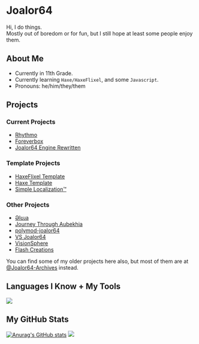 # Joalor64
Hi, I do things. <br>
Mostly out of boredom or for fun, but I still hope at least some people enjoy them.

## About Me
* Currently in 11th Grade.
* Currently learning `Haxe/HaxeFlixel`, and some `Javascript`.
* Pronouns: he/him/they/them

## Projects
### Current Projects
* [Rhythmo](https://github.com/JoaTH-Team/Rhythmo-SC)
* [Foreverbox](https://github.com/Joalor64GH/Foreverbox)
* [Joalor64 Engine Rewritten](https://github.com/Joalor64GH/Joalor64-Engine-Rewrite)

### Template Projects
* [HaxeFlixel Template](https://github.com/Joalor64GH/HaxeFlixel-Template)
* [Haxe Template](https://github.com/Joalor64GH/Haxe-Template)
* [Simple Localization™](https://github.com/Joalor64GH/SimpleLocalization)

### Other Projects
* [Əlʊɹa](https://github.com/Joalor64GH/alura)
* [Journey Through Aubekhia](https://github.com/Joalor64GH/JTA)
* [polymod-joalor64](https://github.com/Joalor64GH/polymod-joalor64)
* [VS Joalor64](https://github.com/Joalor64GH/VSJoalor64-SourceCode)
* [VisionSphere](https://github.com/Joalor64GH/VisionSphere)
* [Flash Creations](https://github.com/Joalor64GH/Flash-Creations)

You can find some of my older projects here also, but most of them are at [@Joalor64-Archives](https://github.com/Joalor64-Archives) instead.

## Languages I Know + My Tools
<img src="https://skillicons.dev/icons?i=haxe,haxeflixel,lua,js,html,css,github,vscode,&perline=10&theme=dark"/>

## My GitHub Stats
[![Anurag's GitHub stats](https://github-readme-stats.vercel.app/api?username=joalor64gh&theme=radical)](https://github.com/anuraghazra/github-readme-stats)
![](https://github-readme-stats.vercel.app/api/top-langs/?username=Joalor64GH&layout=compact&theme=radical)
